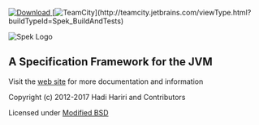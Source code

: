 [![Download](https://api.bintray.com/packages/jetbrains/spek/spek/images/download.svg) ](https://bintray.com/jetbrains/spek/spek/_latestVersion)
[![TeamCity](http://teamcity.jetbrains.com/app/rest/builds/buildType:(id:Spek_BuildAndTests)/statusIcon)](http://teamcity.jetbrains.com/viewType.html?buildTypeId=Spek_BuildAndTests)

![Spek Logo](spek-logo.png)

## A Specification Framework for the JVM



Visit the [web site](https://jetbrains.github.io/spek) for more documentation and information


Copyright (c) 2012-2017 Hadi Hariri and Contributors

Licensed under [Modified BSD](https://github.com/JetBrains/spek/blob/master/LICENSE.TXT)

